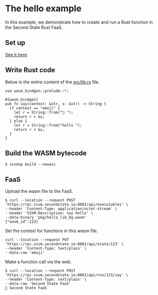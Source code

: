 # The hello example

In this example, we demonstrate how to create and run a Rust function in the Second State Rust FaaS.

## Set up

[See it here](https://cloud.secondstate.io/function-as-a-service/getting-started).

## Write Rust code

Below is the entire content of the [src/lib.rs](src/lib.rs) file.

```
use wasm_bindgen::prelude::*;

#[wasm_bindgen]
pub fn say(context: &str, s: &str) -> String {
  if context == "emoji" {
    let r = String::from("👋 ");
    return r + &s;
  } else {
    let r = String::from("hello ");
    return r + &s;
  }
}
```

## Build the WASM bytecode

```
$ ssvmup build --nowasi
```

## FaaS

Upload the wasm file to the FaaS.

```
$ curl --location --request POST 'https://rpc.ssvm.secondstate.io:8081/api/executables' \
--header 'Content-Type: application/octet-stream' \
--header 'SSVM-Description: say hello' \
--data-binary 'pkg/hello_lib_bg.wasm'
{"wasm_id":123}
```

Set the context for functions in this wasm file.

```
curl --location --request PUT 'https://rpc.ssvm.secondstate.io:8081/api/state/123' \
--header 'Content-Type: text/plain' \
--data-raw 'emoji'
```

Make a function call via the web.

```
$ curl --location --request POST 'https://rpc.ssvm.secondstate.io:8081/api/run/123/say' \
--header 'Content-Type: text/plain' \
--data-raw 'Second State FaaS'
👋 Second State FaaS
```


